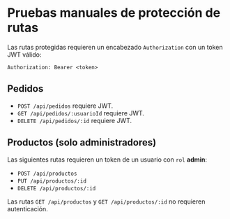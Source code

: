 # Pruebas manuales de protección de rutas

Las rutas protegidas requieren un encabezado `Authorization` con un token JWT válido:

```
Authorization: Bearer <token>
```

## Pedidos
- `POST /api/pedidos` requiere JWT.
- `GET /api/pedidos/:usuarioId` requiere JWT.
- `DELETE /api/pedidos/:id` requiere JWT.

## Productos (solo administradores)
Las siguientes rutas requieren un token de un usuario con `rol` **admin**:
- `POST /api/productos`
- `PUT /api/productos/:id`
- `DELETE /api/productos/:id`

Las rutas `GET /api/productos` y `GET /api/productos/:id` no requieren autenticación.

